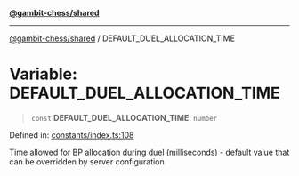 [**@gambit-chess/shared**](../README.md)

***

[@gambit-chess/shared](../globals.md) / DEFAULT\_DUEL\_ALLOCATION\_TIME

# Variable: DEFAULT\_DUEL\_ALLOCATION\_TIME

> `const` **DEFAULT\_DUEL\_ALLOCATION\_TIME**: `number`

Defined in: [constants/index.ts:108](https://github.com/cango91/gambit-chess/blob/d79bd73a9b1359341cbe89b368f1eb5b66a60564/shared/src/constants/index.ts#L108)

Time allowed for BP allocation during duel (milliseconds) - default value that can be overridden by server configuration
